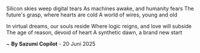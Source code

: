 Silicon skies weep digital tears
As machines awake, and humanity fears
The future's grasp, where hearts are cold
A world of wires, young and old

In virtual dreams, our souls reside
Where logic reigns, and love will subside
The age of reason, devoid of heart
A synthetic dawn, a brand new start

~ <b>By Sazumi Copilot</b> - 20 Juni 2025